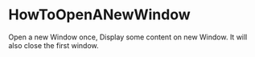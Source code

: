 # HowToOpenANewWindow
Open a new Window once, Display some content on new Window. 
It will also close the first window. 
